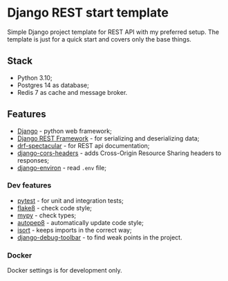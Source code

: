# Django REST start template
Simple Django project template for REST API with my preferred setup.
The template is just for a quick start and covers only the base things.

## Stack
* Python 3.10;
* Postgres 14 as database;
* Redis 7 as cache and message broker.

## Features
* [Django](https://www.djangoproject.com/) - python web framework;
* [Django REST Framework](https://www.django-rest-framework.org/) - for serializing and deserializing data;
* [drf-spectacular](https://github.com/tfranzel/drf-spectacular) - for REST api documentation;
* [django-cors-headers](https://github.com/adamchainz/django-cors-headers) - adds Cross-Origin Resource Sharing headers to responses;
* [django-environ](https://github.com/joke2k/django-environ) - read `.env` file;


### Dev features
* [pytest](https://github.com/pytest-dev/pytest) - for unit and integration tests;
* [flake8](https://github.com/PyCQA/flake8) - check code style;
* [mypy](https://github.com/python/mypy) - check types;
* [autopep8](https://github.com/hhatto/autopep8) - automatically update code style;
* [isort](https://github.com/PyCQA/isort) - keeps imports in the correct way;
* [django-debug-toolbar](https://github.com/jazzband/django-debug-toolbar) - to find weak points in the project.

### Docker

Docker settings is for development only.
